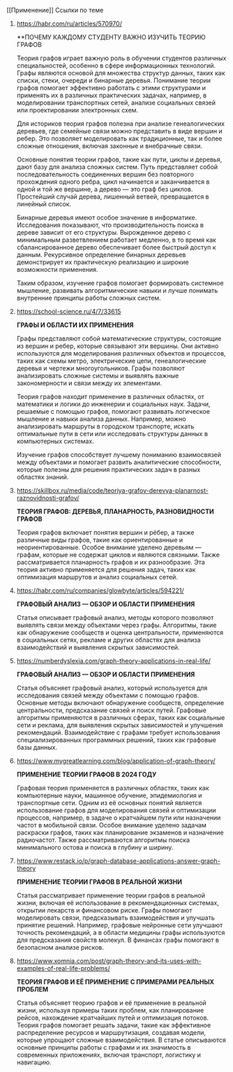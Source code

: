 [[Применение]]
Ссылки по теме


1) https://habr.com/ru/articles/570970/

	**ПОЧЕМУ КАЖДОМУ СТУДЕНТУ ВАЖНО ИЗУЧИТЬ ТЕОРИЮ ГРАФОВ
	
	Теория графов играет важную роль в обучении студентов различных специальностей, особенно в сфере информационных технологий. Графы являются основой для множества структур данных, таких как списки, стеки, очереди и бинарные деревья. Понимание теории графов помогает эффективно работать с этими структурами и применять их в различных практических задачах, например, в моделировании транспортных сетей, анализе социальных связей или проектировании электронных схем.

	Для историков теория графов полезна при анализе генеалогических деревьев, где семейные связи можно представить в виде вершин и ребер. Это позволяет моделировать как традиционные, так и более сложные отношения, включая законные и внебрачные связи.

	Основные понятия теории графов, такие как пути, циклы и деревья, дают базу для анализа сложных систем. Путь представляет собой последовательность соединенных вершин без повторного прохождения одного ребра, цикл начинается и заканчивается в одной и той же вершине, а дерево — это граф без циклов. Простейший случай дерева, лишенный ветвей, превращается в линейный список.
	
	Бинарные деревья имеют особое значение в информатике. Исследования показывают, что производительность поиска в дереве зависит от его структуры. Вырожденное дерево с минимальным разветвлением работает медленно, в то время как сбалансированное дерево обеспечивает более быстрый доступ к данным. Рекурсивное определение бинарных деревьев демонстрирует их практическую реализацию и широкие возможности применения.
	
	Таким образом, изучение графов помогает формировать системное мышление, развивать алгоритмические навыки и лучше понимать внутренние принципы работы сложных систем.

2)  https://school-science.ru/4/7/33615

	**ГРАФЫ И ОБЛАСТИ ИХ ПРИМЕНЕНИЯ**

	Графы представляют собой математические структуры, состоящие из вершин и ребер, которые связывают эти вершины. Они активно используются для моделирования различных объектов и процессов, таких как схемы метро, электрические цепи, генеалогические деревья и чертежи многоугольников. Графы позволяют анализировать сложные системы и выявлять важные закономерности и связи между их элементами.
	
	Теория графов находит применение в различных областях, от математики и логики до инженерии и социальных наук. Задачи, решаемые с помощью графов, помогают развивать логическое мышление и навыки анализа данных. Например, можно анализировать маршруты в городском транспорте, искать оптимальные пути в сети или исследовать структуры данных в компьютерных системах.
	
	Изучение графов способствует лучшему пониманию взаимосвязей между объектами и помогает развить аналитические способности, которые полезны для решения практических задач в разных областях знаний.
	
3) https://skillbox.ru/media/code/teoriya-grafov-derevya-planarnost-raznovidnosti-grafov/

	**ТЕОРИЯ ГРАФОВ: ДЕРЕВЬЯ, ПЛАНАРНОСТЬ, РАЗНОВИДНОСТИ ГРАФОВ**
	
	Теория графов включает понятия вершин и рёбер, а также различные виды графов, такие как ориентированные и неориентированные. Особое внимание уделено деревьям — графам, которые не содержат циклов и являются связными. Также рассматривается планарность графов и их разнообразие. Эта теория активно применяется для решения задач, таких как оптимизация маршрутов и анализ социальных сетей.
	
4) https://habr.com/ru/companies/glowbyte/articles/594221/ 

	**ГРАФОВЫЙ АНАЛИЗ — ОБЗОР И ОБЛАСТИ ПРИМЕНЕНИЯ**

	Статья описывает графовый анализ, методы которого позволяют выявлять связи между объектами через графы. Алгоритмы, такие как обнаружение сообществ и оценка центральности, применяются в социальных сетях, рекламе и других областях для анализа взаимодействий и выявления скрытых зависимостей.

5) https://numberdyslexia.com/graph-theory-applications-in-real-life/

	**ГРАФОВЫЙ АНАЛИЗ — ОБЗОР И ОБЛАСТИ ПРИМЕНЕНИЯ**

	Статья объясняет графовый анализ, который используется для исследования связей между объектами с помощью графов. Основные методы включают обнаружение сообществ, определение центральности, предсказание связей и поиск путей. Графовые алгоритмы применяются в различных сферах, таких как социальные сети и реклама, для выявления скрытых зависимостей и улучшения рекомендаций. Взаимодействие с графами требует использования специализированных программных решений, таких как графовые базы данных.
	
6) https://www.mygreatlearning.com/blog/application-of-graph-theory/

	**ПРИМЕНЕНИЕ ТЕОРИИ ГРАФОВ В 2024 ГОДУ**

	Графовая теория применяется в различных областях, таких как компьютерные науки, машинное обучение, эпидемиология и транспортные сети. Одним из её основных понятий является использование графов для моделирования связей и оптимизации процессов, например, в задаче о кратчайшем пути или назначении частот в мобильной связи. Особое внимание уделено задачам раскраски графов, таких как планирование экзаменов и назначение радиочастот. Также рассматриваются алгоритмы поиска минимального остова и поиска в глубину и ширину.
	
7) https://www.restack.io/p/graph-database-applications-answer-graph-theory

	**ПРИМЕНЕНИЕ ТЕОРИИ ГРАФОВ В РЕАЛЬНОЙ ЖИЗНИ**

	Статья рассматривает применение теории графов в реальной жизни, включая её использование в рекомендационных системах, открытии лекарств и финансовом риске. Графы помогают моделировать связи, предсказывать взаимодействия и улучшать принятие решений. Например, графовые нейронные сети улучшают точность рекомендаций, а в области медицины графы используются для предсказания свойств молекул. В финансах графы помогают в безопасном анализе рисков.

8) https://www.xomnia.com/post/graph-theory-and-its-uses-with-examples-of-real-life-problems/

	**ТЕОРИЯ ГРАФОВ И ЕЁ ПРИМЕНЕНИЕ С ПРИМЕРАМИ РЕАЛЬНЫХ ПРОБЛЕМ**

	Статья объясняет теорию графов и её применение в реальной жизни, используя примеры таких проблем, как планирование рейсов, нахождение кратчайших путей и оптимизация потоков. Теория графов помогает решать задачи, такие как эффективное распределение ресурсов и маршрутизация, создавая модели, которые упрощают сложные взаимодействия. В статье описываются основные принципы работы с графами и их значимость в современных приложениях, включая транспорт, логистику и навигацию.